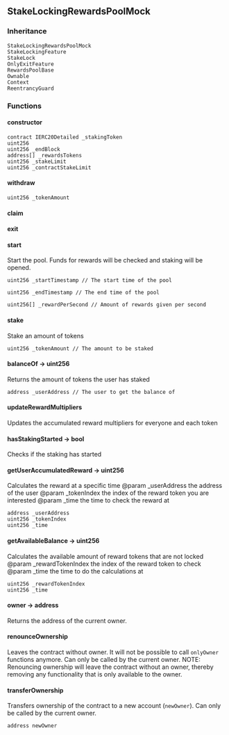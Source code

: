 ## StakeLockingRewardsPoolMock





### Inheritance

    StakeLockingRewardsPoolMock
    StakeLockingFeature
    StakeLock
    OnlyExitFeature
    RewardsPoolBase
    Ownable
    Context
    ReentrancyGuard


### Functions

  #### constructor

  

  

    contract IERC20Detailed _stakingToken 
    uint256  
    uint256 _endBlock 
    address[] _rewardsTokens 
    uint256 _stakeLimit 
    uint256 _contractStakeLimit 
  #### withdraw

  

  

    uint256 _tokenAmount 
  #### claim

  

  

  #### exit

  

  

  #### start

  

  Start the pool. Funds for rewards will be checked and staking will be opened.


    uint256 _startTimestamp // The start time of the pool

    uint256 _endTimestamp // The end time of the pool

    uint256[] _rewardPerSecond // Amount of rewards given per second
  #### stake

  

  Stake an amount of tokens


    uint256 _tokenAmount // The amount to be staked
  #### balanceOf → uint256

  

  Returns the amount of tokens the user has staked


    address _userAddress // The user to get the balance of
  #### updateRewardMultipliers

  

  Updates the accumulated reward multipliers for everyone and each token

  #### hasStakingStarted → bool

  

  Checks if the staking has started

  #### getUserAccumulatedReward → uint256

  

  Calculates the reward at a specific time
		@param _userAddress the address of the user
		@param _tokenIndex the index of the reward token you are interested
        @param _time the time to check the reward at

    address _userAddress 
    uint256 _tokenIndex 
    uint256 _time 
  #### getAvailableBalance → uint256

  

  Calculates the available amount of reward tokens that are not locked
		@param _rewardTokenIndex the index of the reward token to check
		@param _time the time to do the calculations at

    uint256 _rewardTokenIndex 
    uint256 _time 
  #### owner → address

  

  Returns the address of the current owner.

  #### renounceOwnership

  

  Leaves the contract without owner. It will not be possible to call
`onlyOwner` functions anymore. Can only be called by the current owner.
NOTE: Renouncing ownership will leave the contract without an owner,
thereby removing any functionality that is only available to the owner.

  #### transferOwnership

  

  Transfers ownership of the contract to a new account (`newOwner`).
Can only be called by the current owner.

    address newOwner 


